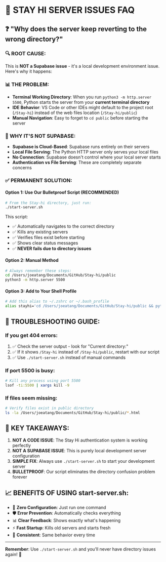 # 🚀 STAY HI SERVER ISSUES FAQ

## ❓ **"Why does the server keep reverting to the wrong directory?"**

### 🔍 **ROOT CAUSE**:
This is **NOT a Supabase issue** - it's a local development environment issue. Here's why it happens:

### 📊 **THE PROBLEM**:
- **Terminal Working Directory**: When you run `python3 -m http.server 5500`, Python starts the server from your **current terminal directory**
- **IDE Behavior**: VS Code or other IDEs might default to the project root (`/Stay-hi`) instead of the web files location (`/Stay-hi/public`)
- **Manual Navigation**: Easy to forget to `cd public` before starting the server

### 🚫 **WHY IT'S NOT SUPABASE**:
- **Supabase is Cloud-Based**: Supabase runs entirely on their servers
- **Local File Serving**: The Python HTTP server only serves your local files
- **No Connection**: Supabase doesn't control where your local server starts
- **Authentication vs File Serving**: These are completely separate concerns

### ✅ **PERMANENT SOLUTION**:

#### **Option 1: Use Our Bulletproof Script** (RECOMMENDED)
```bash
# From the Stay-hi directory, just run:
./start-server.sh
```
This script:
- ✅ Automatically navigates to the correct directory
- ✅ Kills any existing servers
- ✅ Verifies files exist before starting
- ✅ Shows clear status messages
- ✅ **NEVER fails due to directory issues**

#### **Option 2: Manual Method**
```bash
# Always remember these steps:
cd /Users/joeatang/Documents/GitHub/Stay-hi/public
python3 -m http.server 5500
```

#### **Option 3: Add to Your Shell Profile**
```bash
# Add this alias to ~/.zshrc or ~/.bash_profile
alias stayhi='cd /Users/joeatang/Documents/GitHub/Stay-hi/public && python3 -m http.server 5500'
```

## 🔧 **TROUBLESHOOTING GUIDE**:

### **If you get 404 errors:**
1. ✅ Check the server output - look for "Current directory:"
2. ✅ If it shows `/Stay-hi` instead of `/Stay-hi/public`, restart with our script
3. ✅ Use `./start-server.sh` instead of manual commands

### **If port 5500 is busy:**
```bash
# Kill any process using port 5500
lsof -ti:5500 | xargs kill -9
```

### **If files seem missing:**
```bash
# Verify files exist in public directory
ls -la /Users/joeatang/Documents/GitHub/Stay-hi/public/*.html
```

## 🚀 **KEY TAKEAWAYS**:

1. **NOT A CODE ISSUE**: The Stay Hi authentication system is working perfectly
2. **NOT A SUPABASE ISSUE**: This is purely local development server configuration  
3. **SIMPLE FIX**: Always use `./start-server.sh` to start your development server
4. **BULLETPROOF**: Our script eliminates the directory confusion problem forever

## 📈 **BENEFITS OF USING start-server.sh**:
- 🎯 **Zero Configuration**: Just run one command
- 🛡️ **Error Prevention**: Automatically checks everything
- 📊 **Clear Feedback**: Shows exactly what's happening
- ⚡ **Fast Startup**: Kills old servers and starts fresh
- 🔄 **Consistent**: Same behavior every time

---
**Remember**: Use `./start-server.sh` and you'll never have directory issues again! 🎉
